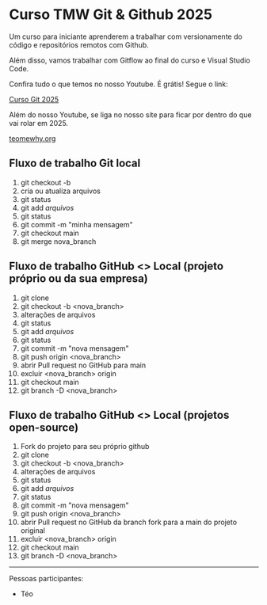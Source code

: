 # Curso TMW Git & Github 2025

Um curso para iniciante aprenderem a trabalhar com versionamente do código e repositórios remotos com Github. 

Além disso, vamos trabalhar com Gitflow ao final do curso e Visual Studio Code. 

Confira tudo o que temos no nosso Youtube. É grátis! Segue o link:

[Curso Git 2025](https://youtube.com/teomewhy)

Além do nosso Youtube, se liga no nosso site para ficar por dentro do que vai rolar em 2025. 

[teomewhy.org](https://teomewhy.org/schedule)


## Fluxo de trabalho Git local

01. git checkout -b <nova-branch>
02. cria ou atualiza arquivos
03. git status
05. git add *arquivos*
06. git status
07. git commit -m "minha mensagem"
08. git checkout main
09. git merge nova_branch

## Fluxo de trabalho GitHub <> Local (projeto próprio ou da sua empresa)
01. git clone <endereco do projeto>
02. git checkout -b <nova_branch>
03. alterações de arquivos
04. git status
05. git add *arquivos*
06. git status
07. git commit -m "nova mensagem"
08. git push origin <nova_branch>
09. abrir Pull request no GitHub para main
10. excluir <nova_branch> origin
11. git checkout main
12. git branch -D <nova_branch>

## Fluxo de trabalho GitHub <> Local (projetos open-source)
01. Fork do projeto para seu próprio github
02. git clone <endereco do projeto fork>
03. git checkout -b <nova_branch>
04. alterações de arquivos
05. git status
06. git add *arquivos*
07. git status
08. git commit -m "nova mensagem"
09. git push origin <nova_branch>
10. abrir Pull request no GitHub da branch fork para a main do projeto original
11. excluir <nova_branch> origin
12. git checkout main
13. git branch -D <nova_branch>
----

Pessoas participantes:

- Téo